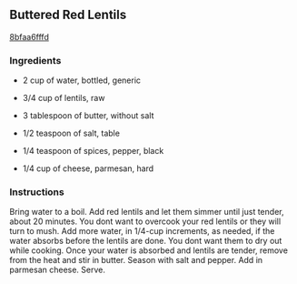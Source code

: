 ## Buttered Red Lentils

[8bfaa6fffd](http://tastykitchen.com/recipes/special-dietary-needs/vegetarian/buttered-red-lentils/)

### Ingredients

 - 2 cup of water, bottled, generic

 - 3/4 cup of lentils, raw

 - 3 tablespoon of butter, without salt

 - 1/2 teaspoon of salt, table

 - 1/4 teaspoon of spices, pepper, black

 - 1/4 cup of cheese, parmesan, hard

### Instructions

Bring water to a boil. Add red lentils and let them simmer until just tender, about 20 minutes. You dont want to overcook your red lentils or they will turn to mush. Add more water, in 1/4-cup increments, as needed, if the water absorbs before the lentils are done. You dont want them to dry out while cooking. Once your water is absorbed and lentils are tender, remove from the heat and stir in butter. Season with salt and pepper. Add in parmesan cheese. Serve.